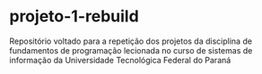 # projeto-1-rebuild
 Repositório voltado para a repetição dos projetos da disciplina de fundamentos de programação lecionada no curso de sistemas de informação da Universidade Tecnológica Federal do Paraná
